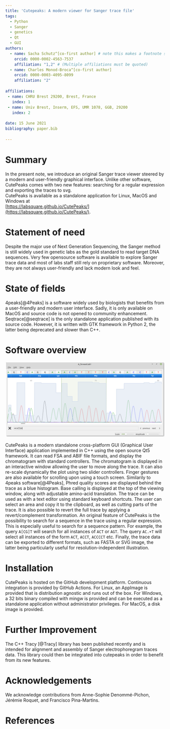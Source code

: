 ```yaml
---
title: 'Cutepeaks: A modern viewer for Sanger trace file'
tags:
  - Python
  - Sanger
  - genetics
  - Qt
  - GUI
authors:
  - name: Sacha Schutz^[co-first author] # note this makes a footnote saying 'co-first author'
    orcid: 0000-0002-4563-7537
    affiliation: "1,2" # (Multiple affiliations must be quoted)
  - name: Charles Monod-Broca^[co-first author]
    orcid: 0000-0003-4095-8099
    affiliation: "2"

affiliations:
 - name: CHRU Brest 29200, Brest, France
   index: 1
 - name: Univ Brest, Inserm, EFS, UMR 1078, GGB, 29200
   index: 2

date: 15 June 2021
bibliography: paper.bib

---
```


# Summary
In the present note, we introduce an original Sanger trace viewer steered by a modern and user-friendly graphical interface. Unlike other software, CutePeaks comes with two new features: searching for a regular expression and exporting the traces to svg.    
CutePeaks is available as a standalone application for Linux, MacOS and Windows at    
[https://labsquare.github.io/CutePeaks/](https://labsquare.github.io/CutePeaks/).

# Statement of need
Despite the major use of Next Generation Sequencing, the Sanger method is still widely used in genetic labs as the gold standard to read target DNA sequences. Very few opensource software is available to explore Sanger trace data and most of labs staff still rely on proprietary software. Moreover, they are not always user-friendly and lack modern look and feel. 

# State of fields
4peaks[@4Peaks] is a software widely used by biologists that benefits from a user-friendly and modern user interface. Sadly, it is only available on MacOS and source code is not opened to community enhancement. Seqtrace[@seqtrace] is the only standalone application published with its source code. However, it is written with GTK framework in Python 2, the latter being deprecated and slower than C++. 

# Software overview
![CutePeaks screenshot with regular expression search bar.\label{fig:example}](figure.png)

CutePeaks is a modern standalone cross-platform GUI (Graphical User Interface) application implemented in C++ using the open source Qt5 framework. It can read FSA and ABIF file formats, and display the chromatogram with standard controllers.
The chromatogram is displayed in an interactive window allowing the user to move along the trace. It can also re-scale dynamically the plot using two slider controllers. Finger gestures are also available for scrolling upon using a touch screen.
Similarily to 4peaks software[@4Peaks], Phred quality scores are displayed behind the trace as a blue histogram. Base calling is displayed at the top of the viewing window, along with adjustable amino-acid translation.
The trace can be used as with a text editor using standard keyboard shortcuts. The user can select an area and copy it to the clipboard, as well as cutting parts of the trace. It is also possible to revert the full trace by applying a revert/complement transformation.
An original feature of CutePeaks is the possibility to search for a sequence in the trace using a regular expression. This is especially useful to search for a sequence pattern. For example, the query `A[CG]T` will search for all instances of `ACT` or `AGT`. The query `AC.+T` will select all instances of the form `ACT`, `ACCT`, `ACCCCT` etc.
Finally, the trace data can be exported to different formats, such as FASTA or SVG image, the latter being particularly useful for resolution-independent illustration.


# Installation

CutePeaks is hosted on the GitHub development platform. Continuous integration is provided by GitHub Actions.
For Linux, an AppImage is provided that is distribution agnostic and runs out of the box.
For Windows, a 32 bits binary compiled with mingw is provided and can be executed as a standalone application without administrator privileges.
For MacOS, a disk image is provided.

# Further Improvement
The C++ Tracy [@Tracy] library has been published recently and is intended for alignment and assembly of Sanger electrophoregram traces data. This library could then be integrated into cutepeaks in order to benefit from its new features. 

# Acknowledgements

We acknowledge contributions from Anne-Sophie Denommé-Pichon, Jérémie Roquet, and Francisco Pina-Martins.

# References
